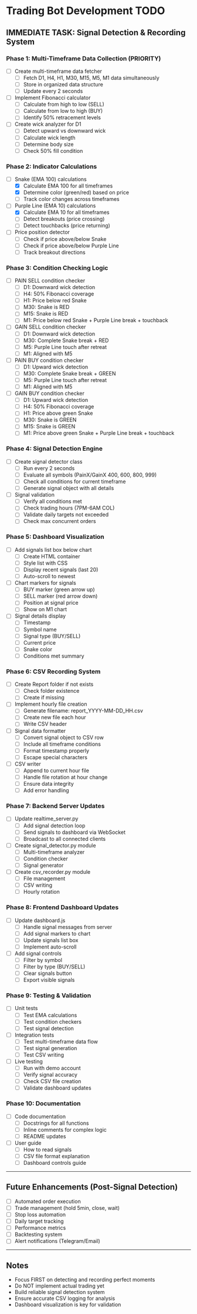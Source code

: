 # Trading Bot Development TODO

## IMMEDIATE TASK: Signal Detection & Recording System

### Phase 1: Multi-Timeframe Data Collection (PRIORITY)
- [ ] Create multi-timeframe data fetcher
  - [ ] Fetch D1, H4, H1, M30, M15, M5, M1 data simultaneously
  - [ ] Store in organized data structure
  - [ ] Update every 2 seconds

- [ ] Implement Fibonacci calculator
  - [ ] Calculate from high to low (SELL)
  - [ ] Calculate from low to high (BUY)
  - [ ] Identify 50% retracement levels

- [ ] Create wick analyzer for D1
  - [ ] Detect upward vs downward wick
  - [ ] Calculate wick length
  - [ ] Determine body size
  - [ ] Check 50% fill condition

### Phase 2: Indicator Calculations
- [ ] Snake (EMA 100) calculations
  - [x] Calculate EMA 100 for all timeframes
  - [x] Determine color (green/red) based on price
  - [ ] Track color changes across timeframes

- [ ] Purple Line (EMA 10) calculations
  - [x] Calculate EMA 10 for all timeframes
  - [ ] Detect breakouts (price crossing)
  - [ ] Detect touchbacks (price returning)

- [ ] Price position detector
  - [ ] Check if price above/below Snake
  - [ ] Check if price above/below Purple Line
  - [ ] Track breakout directions

### Phase 3: Condition Checking Logic
- [ ] PAIN SELL condition checker
  - [ ] D1: Downward wick detection
  - [ ] H4: 50% Fibonacci coverage
  - [ ] H1: Price below red Snake
  - [ ] M30: Snake is RED
  - [ ] M15: Snake is RED
  - [ ] M1: Price below red Snake + Purple Line break + touchback

- [ ] GAIN SELL condition checker
  - [ ] D1: Downward wick detection
  - [ ] M30: Complete Snake break + RED
  - [ ] M5: Purple Line touch after retreat
  - [ ] M1: Aligned with M5

- [ ] PAIN BUY condition checker
  - [ ] D1: Upward wick detection
  - [ ] M30: Complete Snake break + GREEN
  - [ ] M5: Purple Line touch after retreat
  - [ ] M1: Aligned with M5

- [ ] GAIN BUY condition checker
  - [ ] D1: Upward wick detection
  - [ ] H4: 50% Fibonacci coverage
  - [ ] H1: Price above green Snake
  - [ ] M30: Snake is GREEN
  - [ ] M15: Snake is GREEN
  - [ ] M1: Price above green Snake + Purple Line break + touchback

### Phase 4: Signal Detection Engine
- [ ] Create signal detector class
  - [ ] Run every 2 seconds
  - [ ] Evaluate all symbols (PainX/GainX 400, 600, 800, 999)
  - [ ] Check all conditions for current timeframe
  - [ ] Generate signal object with all details

- [ ] Signal validation
  - [ ] Verify all conditions met
  - [ ] Check trading hours (7PM-6AM COL)
  - [ ] Validate daily targets not exceeded
  - [ ] Check max concurrent orders

### Phase 5: Dashboard Visualization
- [ ] Add signals list box below chart
  - [ ] Create HTML container
  - [ ] Style list with CSS
  - [ ] Display recent signals (last 20)
  - [ ] Auto-scroll to newest

- [ ] Chart markers for signals
  - [ ] BUY marker (green arrow up)
  - [ ] SELL marker (red arrow down)
  - [ ] Position at signal price
  - [ ] Show on M1 chart

- [ ] Signal details display
  - [ ] Timestamp
  - [ ] Symbol name
  - [ ] Signal type (BUY/SELL)
  - [ ] Current price
  - [ ] Snake color
  - [ ] Conditions met summary

### Phase 6: CSV Recording System
- [ ] Create Report folder if not exists
  - [ ] Check folder existence
  - [ ] Create if missing

- [ ] Implement hourly file creation
  - [ ] Generate filename: report_YYYY-MM-DD_HH.csv
  - [ ] Create new file each hour
  - [ ] Write CSV header

- [ ] Signal data formatter
  - [ ] Convert signal object to CSV row
  - [ ] Include all timeframe conditions
  - [ ] Format timestamp properly
  - [ ] Escape special characters

- [ ] CSV writer
  - [ ] Append to current hour file
  - [ ] Handle file rotation at hour change
  - [ ] Ensure data integrity
  - [ ] Add error handling

### Phase 7: Backend Server Updates
- [ ] Update realtime_server.py
  - [ ] Add signal detection loop
  - [ ] Send signals to dashboard via WebSocket
  - [ ] Broadcast to all connected clients

- [ ] Create signal_detector.py module
  - [ ] Multi-timeframe analyzer
  - [ ] Condition checker
  - [ ] Signal generator

- [ ] Create csv_recorder.py module
  - [ ] File management
  - [ ] CSV writing
  - [ ] Hourly rotation

### Phase 8: Frontend Dashboard Updates
- [ ] Update dashboard.js
  - [ ] Handle signal messages from server
  - [ ] Add signal markers to chart
  - [ ] Update signals list box
  - [ ] Implement auto-scroll

- [ ] Add signal controls
  - [ ] Filter by symbol
  - [ ] Filter by type (BUY/SELL)
  - [ ] Clear signals button
  - [ ] Export visible signals

### Phase 9: Testing & Validation
- [ ] Unit tests
  - [ ] Test EMA calculations
  - [ ] Test condition checkers
  - [ ] Test signal detection

- [ ] Integration tests
  - [ ] Test multi-timeframe data flow
  - [ ] Test signal generation
  - [ ] Test CSV writing

- [ ] Live testing
  - [ ] Run with demo account
  - [ ] Verify signal accuracy
  - [ ] Check CSV file creation
  - [ ] Validate dashboard updates

### Phase 10: Documentation
- [ ] Code documentation
  - [ ] Docstrings for all functions
  - [ ] Inline comments for complex logic
  - [ ] README updates

- [ ] User guide
  - [ ] How to read signals
  - [ ] CSV file format explanation
  - [ ] Dashboard controls guide

---

## Future Enhancements (Post-Signal Detection)
- [ ] Automated order execution
- [ ] Trade management (hold 5min, close, wait)
- [ ] Stop loss automation
- [ ] Daily target tracking
- [ ] Performance metrics
- [ ] Backtesting system
- [ ] Alert notifications (Telegram/Email)

---

## Notes
- Focus FIRST on detecting and recording perfect moments
- Do NOT implement actual trading yet
- Build reliable signal detection system
- Ensure accurate CSV logging for analysis
- Dashboard visualization is key for validation
